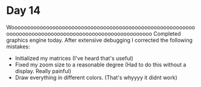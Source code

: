 # Day 14

Woooooooooooooooooooooooooooooooooooooooooooooooooooooooooooooooooooooooooooooooooooooooooooooooooooooooo
Completed graphics engine today. 
After extensive debugging I corrected the following mistakes:
- Initialized my matrices (I've heard that's useful)
- Fixed my zoom size to a reasonable degree (Had to do this without a display. Really painful)
- Draw everything in different colors. (That's whyyyy it didnt work)


